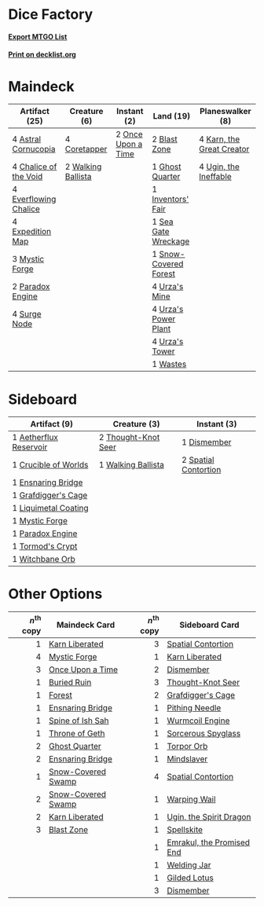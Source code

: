 # Dice Factory

#### [Export MTGO List](../collection/Dice%20Factory/Dice%20Factory.txt)
#### [Print on decklist.org](http://decklist.org/?deckmain=4%09Astral%20Cornucopia%0A2%09Blast%20Zone%0A4%09Chalice%20of%20the%20Void%0A4%09Coretapper%0A4%09Everflowing%20Chalice%0A4%09Expedition%20Map%0A1%09Ghost%20Quarter%0A1%09Inventors'%20Fair%0A4%09Karn,%20the%20Great%20Creator%0A3%09Mystic%20Forge%0A2%09Once%20Upon%20a%20Time%0A2%09Paradox%20Engine%0A1%09Sea%20Gate%20Wreckage%0A1%09Snow-Covered%20Forest%0A4%09Surge%20Node%0A4%09Ugin,%20the%20Ineffable%0A4%09Urza's%20Mine%0A4%09Urza's%20Power%20Plant%0A4%09Urza's%20Tower%0A2%09Walking%20Ballista%0A1%09Wastes&deckside=1%09Aetherflux%20Reservoir%0A1%09Crucible%20of%20Worlds%0A1%09Dismember%0A1%09Ensnaring%20Bridge%0A1%09Grafdigger's%20Cage%0A1%09Liquimetal%20Coating%0A1%09Mystic%20Forge%0A1%09Paradox%20Engine%0A2%09Spatial%20Contortion%0A2%09Thought-Knot%20Seer%0A1%09Tormod's%20Crypt%0A1%09Walking%20Ballista%0A1%09Witchbane%20Orb)
# Maindeck

|                                         Artifact (25)                                          |                                        Creature (6)                                         |                                         Instant (2)                                         |                                           Land (19)                                            |                                          Planeswalker (8)                                          |
|------------------------------------------------------------------------------------------------|---------------------------------------------------------------------------------------------|---------------------------------------------------------------------------------------------|------------------------------------------------------------------------------------------------|----------------------------------------------------------------------------------------------------|
|4 [Astral Cornucopia](http://gatherer.wizards.com/Pages/Card/Details.aspx?multiverseid=378529)  |4 [Coretapper](http://gatherer.wizards.com/Pages/Card/Details.aspx?multiverseid=49016)       |2 [Once Upon a Time](http://gatherer.wizards.com/Pages/Card/Details.aspx?multiverseid=473131)|2 [Blast Zone](http://gatherer.wizards.com/Pages/Card/Details.aspx?multiverseid=461171)         |4 [Karn, the Great Creator](http://gatherer.wizards.com/Pages/Card/Details.aspx?multiverseid=460928)|
|4 [Chalice of the Void](http://gatherer.wizards.com/Pages/Card/Details.aspx?multiverseid=442211)|2 [Walking Ballista](http://gatherer.wizards.com/Pages/Card/Details.aspx?multiverseid=423848)|                                                                                             |1 [Ghost Quarter](http://gatherer.wizards.com/Pages/Card/Details.aspx?multiverseid=389534)      |4 [Ugin, the Ineffable](http://gatherer.wizards.com/Pages/Card/Details.aspx?multiverseid=460929)    |
|4 [Everflowing Chalice](http://gatherer.wizards.com/Pages/Card/Details.aspx?multiverseid=220534)|                                                                                             |                                                                                             |1 [Inventors' Fair](http://gatherer.wizards.com/Pages/Card/Details.aspx?multiverseid=417820)    |                                                                                                    |
|4 [Expedition Map](http://gatherer.wizards.com/Pages/Card/Details.aspx?multiverseid=397742)     |                                                                                             |                                                                                             |1 [Sea Gate Wreckage](http://gatherer.wizards.com/Pages/Card/Details.aspx?multiverseid=407687)  |                                                                                                    |
|3 [Mystic Forge](http://gatherer.wizards.com/Pages/Card/Details.aspx?multiverseid=466987)       |                                                                                             |                                                                                             |1 [Snow-Covered Forest](http://gatherer.wizards.com/Pages/Card/Details.aspx?multiverseid=121192)|                                                                                                    |
|2 [Paradox Engine](http://gatherer.wizards.com/Pages/Card/Details.aspx?multiverseid=423836)     |                                                                                             |                                                                                             |4 [Urza's Mine](http://gatherer.wizards.com/Pages/Card/Details.aspx?multiverseid=4192)          |                                                                                                    |
|4 [Surge Node](http://gatherer.wizards.com/Pages/Card/Details.aspx?multiverseid=194070)         |                                                                                             |                                                                                             |4 [Urza's Power Plant](http://gatherer.wizards.com/Pages/Card/Details.aspx?multiverseid=4193)   |                                                                                                    |
|                                                                                                |                                                                                             |                                                                                             |4 [Urza's Tower](http://gatherer.wizards.com/Pages/Card/Details.aspx?multiverseid=4194)         |                                                                                                    |
|                                                                                                |                                                                                             |                                                                                             |1 [Wastes](http://gatherer.wizards.com/Pages/Card/Details.aspx?multiverseid=407694)             |                                                                                                    |


# Sideboard

|                                          Artifact (9)                                           |                                         Creature (3)                                         |                                          Instant (3)                                          |
|-------------------------------------------------------------------------------------------------|----------------------------------------------------------------------------------------------|-----------------------------------------------------------------------------------------------|
|1 [Aetherflux Reservoir](http://gatherer.wizards.com/Pages/Card/Details.aspx?multiverseid=417765)|2 [Thought-Knot Seer](http://gatherer.wizards.com/Pages/Card/Details.aspx?multiverseid=407519)|1 [Dismember](http://gatherer.wizards.com/Pages/Card/Details.aspx?multiverseid=382182)         |
|1 [Crucible of Worlds](http://gatherer.wizards.com/Pages/Card/Details.aspx?multiverseid=129480)  |1 [Walking Ballista](http://gatherer.wizards.com/Pages/Card/Details.aspx?multiverseid=423848) |2 [Spatial Contortion](http://gatherer.wizards.com/Pages/Card/Details.aspx?multiverseid=407518)|
|1 [Ensnaring Bridge](http://gatherer.wizards.com/Pages/Card/Details.aspx?multiverseid=15866)     |                                                                                              |                                                                                               |
|1 [Grafdigger's Cage](http://gatherer.wizards.com/Pages/Card/Details.aspx?multiverseid=278452)   |                                                                                              |                                                                                               |
|1 [Liquimetal Coating](http://gatherer.wizards.com/Pages/Card/Details.aspx?multiverseid=389578)  |                                                                                              |                                                                                               |
|1 [Mystic Forge](http://gatherer.wizards.com/Pages/Card/Details.aspx?multiverseid=466987)        |                                                                                              |                                                                                               |
|1 [Paradox Engine](http://gatherer.wizards.com/Pages/Card/Details.aspx?multiverseid=423836)      |                                                                                              |                                                                                               |
|1 [Tormod's Crypt](http://gatherer.wizards.com/Pages/Card/Details.aspx?multiverseid=389723)      |                                                                                              |                                                                                               |
|1 [Witchbane Orb](http://gatherer.wizards.com/Pages/Card/Details.aspx?multiverseid=233240)       |                                                                                              |                                                                                               |


# Other Options

|*n*<sup>th</sup> copy|                                        Maindeck Card                                        |*n*<sup>th</sup> copy|                                           Sideboard Card                                           |
|--------------------:|---------------------------------------------------------------------------------------------|--------------------:|----------------------------------------------------------------------------------------------------|
|                    1|[Karn Liberated](http://gatherer.wizards.com/Pages/Card/Details.aspx?multiverseid=397828)    |                    3|[Spatial Contortion](http://gatherer.wizards.com/Pages/Card/Details.aspx?multiverseid=407518)       |
|                    4|[Mystic Forge](http://gatherer.wizards.com/Pages/Card/Details.aspx?multiverseid=466987)      |                    1|[Karn Liberated](http://gatherer.wizards.com/Pages/Card/Details.aspx?multiverseid=397828)           |
|                    3|[Once Upon a Time](http://gatherer.wizards.com/Pages/Card/Details.aspx?multiverseid=473131)  |                    2|[Dismember](http://gatherer.wizards.com/Pages/Card/Details.aspx?multiverseid=382182)                |
|                    1|[Buried Ruin](http://gatherer.wizards.com/Pages/Card/Details.aspx?multiverseid=389453)       |                    3|[Thought-Knot Seer](http://gatherer.wizards.com/Pages/Card/Details.aspx?multiverseid=407519)        |
|                    1|[Forest](http://gatherer.wizards.com/Pages/Card/Details.aspx?multiverseid=439860)            |                    2|[Grafdigger's Cage](http://gatherer.wizards.com/Pages/Card/Details.aspx?multiverseid=278452)        |
|                    1|[Ensnaring Bridge](http://gatherer.wizards.com/Pages/Card/Details.aspx?multiverseid=15866)   |                    1|[Pithing Needle](http://gatherer.wizards.com/Pages/Card/Details.aspx?multiverseid=129526)           |
|                    1|[Spine of Ish Sah](http://gatherer.wizards.com/Pages/Card/Details.aspx?multiverseid=376514)  |                    1|[Wurmcoil Engine](http://gatherer.wizards.com/Pages/Card/Details.aspx?multiverseid=389756)          |
|                    1|[Throne of Geth](http://gatherer.wizards.com/Pages/Card/Details.aspx?multiverseid=202675)    |                    1|[Sorcerous Spyglass](http://gatherer.wizards.com/Pages/Card/Details.aspx?multiverseid=435407)       |
|                    2|[Ghost Quarter](http://gatherer.wizards.com/Pages/Card/Details.aspx?multiverseid=389534)     |                    1|[Torpor Orb](http://gatherer.wizards.com/Pages/Card/Details.aspx?multiverseid=233069)               |
|                    2|[Ensnaring Bridge](http://gatherer.wizards.com/Pages/Card/Details.aspx?multiverseid=15866)   |                    1|[Mindslaver](http://gatherer.wizards.com/Pages/Card/Details.aspx?multiverseid=46724)                |
|                    1|[Snow-Covered Swamp](http://gatherer.wizards.com/Pages/Card/Details.aspx?multiverseid=121256)|                    4|[Spatial Contortion](http://gatherer.wizards.com/Pages/Card/Details.aspx?multiverseid=407518)       |
|                    2|[Snow-Covered Swamp](http://gatherer.wizards.com/Pages/Card/Details.aspx?multiverseid=121256)|                    1|[Warping Wail](http://gatherer.wizards.com/Pages/Card/Details.aspx?multiverseid=407522)             |
|                    2|[Karn Liberated](http://gatherer.wizards.com/Pages/Card/Details.aspx?multiverseid=397828)    |                    1|[Ugin, the Spirit Dragon](http://gatherer.wizards.com/Pages/Card/Details.aspx?multiverseid=391948)  |
|                    3|[Blast Zone](http://gatherer.wizards.com/Pages/Card/Details.aspx?multiverseid=461171)        |                    1|[Spellskite](http://gatherer.wizards.com/Pages/Card/Details.aspx?multiverseid=397743)               |
|                     |                                                                                             |                    1|[Emrakul, the Promised End](http://gatherer.wizards.com/Pages/Card/Details.aspx?multiverseid=414295)|
|                     |                                                                                             |                    1|[Welding Jar](http://gatherer.wizards.com/Pages/Card/Details.aspx?multiverseid=48328)               |
|                     |                                                                                             |                    1|[Gilded Lotus](http://gatherer.wizards.com/Pages/Card/Details.aspx?multiverseid=443103)             |
|                     |                                                                                             |                    3|[Dismember](http://gatherer.wizards.com/Pages/Card/Details.aspx?multiverseid=382182)                |


